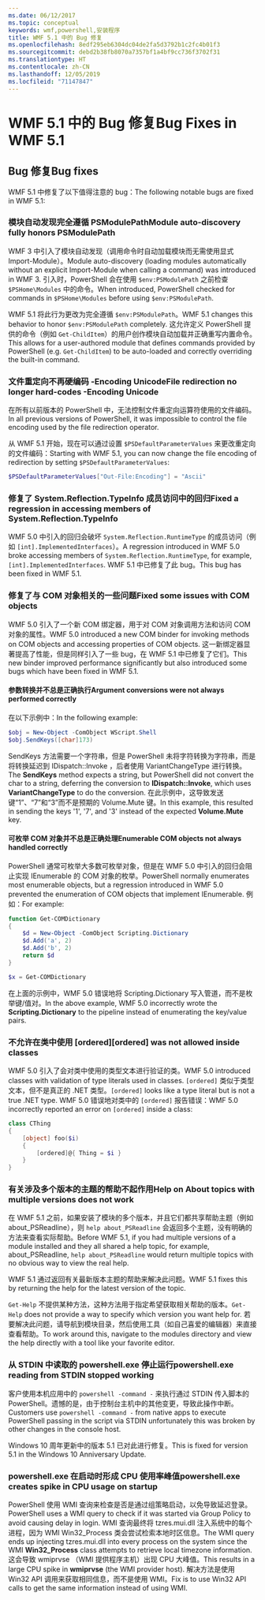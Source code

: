 ```yaml
---
ms.date: 06/12/2017
ms.topic: conceptual
keywords: wmf,powershell,安装程序
title: WMF 5.1 中的 Bug 修复
ms.openlocfilehash: 8edf295eb6304dc04de2fa5d3792b1c2fc4b01f3
ms.sourcegitcommit: debd2b38fb8070a7357bf1a4bf9cc736f3702f31
ms.translationtype: HT
ms.contentlocale: zh-CN
ms.lasthandoff: 12/05/2019
ms.locfileid: "71147847"
---
```

# <a name="bug-fixes-in-wmf-51"></a><span data-ttu-id="ca334-103">WMF 5.1 中的 Bug 修复</span><span class="sxs-lookup"><span data-stu-id="ca334-103">Bug Fixes in WMF 5.1</span></span>

## <a name="bug-fixes"></a><span data-ttu-id="ca334-104">Bug 修复</span><span class="sxs-lookup"><span data-stu-id="ca334-104">Bug fixes</span></span>

<span data-ttu-id="ca334-105">WMF 5.1 中修复了以下值得注意的 bug：</span><span class="sxs-lookup"><span data-stu-id="ca334-105">The following notable bugs are fixed in WMF 5.1:</span></span>

### <a name="module-auto-discovery-fully-honors-psmodulepath"></a><span data-ttu-id="ca334-106">模块自动发现完全遵循 PSModulePath</span><span class="sxs-lookup"><span data-stu-id="ca334-106">Module auto-discovery fully honors PSModulePath</span></span>

<span data-ttu-id="ca334-107">WMF 3 中引入了模块自动发现（调用命令时自动加载模块而无需使用显式 Import-Module）。</span><span class="sxs-lookup"><span data-stu-id="ca334-107">Module auto-discovery (loading modules automatically without an explicit Import-Module when calling a command) was introduced in WMF 3.</span></span> <span data-ttu-id="ca334-108">引入时，PowerShell 会在使用 `$env:PSModulePath` 之前检查 `$PSHome\Modules` 中的命令。</span><span class="sxs-lookup"><span data-stu-id="ca334-108">When introduced, PowerShell checked for commands in `$PSHome\Modules` before using `$env:PSModulePath`.</span></span>

<span data-ttu-id="ca334-109">WMF 5.1 将此行为更改为完全遵循 `$env:PSModulePath`。</span><span class="sxs-lookup"><span data-stu-id="ca334-109">WMF 5.1 changes this behavior to honor `$env:PSModulePath` completely.</span></span> <span data-ttu-id="ca334-110">这允许定义 PowerShell 提供的命令（例如 `Get-ChildItem`）的用户创作模块自动加载并正确重写内置命令。</span><span class="sxs-lookup"><span data-stu-id="ca334-110">This allows for a user-authored module that defines commands provided by PowerShell (e.g. `Get-ChildItem`) to be auto-loaded and correctly overriding the built-in command.</span></span>

### <a name="file-redirection-no-longer-hard-codes--encoding-unicode"></a><span data-ttu-id="ca334-111">文件重定向不再硬编码 -Encoding Unicode</span><span class="sxs-lookup"><span data-stu-id="ca334-111">File redirection no longer hard-codes -Encoding Unicode</span></span>

<span data-ttu-id="ca334-112">在所有以前版本的 PowerShell 中，无法控制文件重定向运算符使用的文件编码。</span><span class="sxs-lookup"><span data-stu-id="ca334-112">In all previous versions of PowerShell, it was impossible to control the file encoding used by the file redirection operator.</span></span>

<span data-ttu-id="ca334-113">从 WMF 5.1 开始，现在可以通过设置 `$PSDefaultParameterValues` 来更改重定向的文件编码：</span><span class="sxs-lookup"><span data-stu-id="ca334-113">Starting with WMF 5.1, you can now change the file encoding of redirection by setting `$PSDefaultParameterValues`:</span></span>

```powershell
$PSDefaultParameterValues["Out-File:Encoding"] = "Ascii"
```

### <a name="fixed-a-regression-in-accessing-members-of-systemreflectiontypeinfo"></a><span data-ttu-id="ca334-114">修复了 System.Reflection.TypeInfo 成员访问中的回归</span><span class="sxs-lookup"><span data-stu-id="ca334-114">Fixed a regression in accessing members of System.Reflection.TypeInfo</span></span>

<span data-ttu-id="ca334-115">WMF 5.0 中引入的回归会破坏 `System.Reflection.RuntimeType` 的成员访问（例如 `[int].ImplementedInterfaces`）。</span><span class="sxs-lookup"><span data-stu-id="ca334-115">A regression introduced in WMF 5.0 broke accessing members of `System.Reflection.RuntimeType`, for example, `[int].ImplementedInterfaces`.</span></span> <span data-ttu-id="ca334-116">WMF 5.1 中已修复了此 bug。</span><span class="sxs-lookup"><span data-stu-id="ca334-116">This bug has been fixed in WMF 5.1.</span></span>

### <a name="fixed-some-issues-with-com-objects"></a><span data-ttu-id="ca334-117">修复了与 COM 对象相关的一些问题</span><span class="sxs-lookup"><span data-stu-id="ca334-117">Fixed some issues with COM objects</span></span>

<span data-ttu-id="ca334-118">WMF 5.0 引入了一个新 COM 绑定器，用于对 COM 对象调用方法和访问 COM 对象的属性。</span><span class="sxs-lookup"><span data-stu-id="ca334-118">WMF 5.0 introduced a new COM binder for invoking methods on COM objects and accessing properties of COM objects.</span></span> <span data-ttu-id="ca334-119">这一新绑定器显著提高了性能，但是同样引入了一些 bug，在 WMF 5.1 中已修复了它们。</span><span class="sxs-lookup"><span data-stu-id="ca334-119">This new binder improved performance significantly but also introduced some bugs which have been fixed in WMF 5.1.</span></span>

#### <a name="argument-conversions-were-not-always-performed-correctly"></a><span data-ttu-id="ca334-120">参数转换并不总是正确执行</span><span class="sxs-lookup"><span data-stu-id="ca334-120">Argument conversions were not always performed correctly</span></span>

<span data-ttu-id="ca334-121">在以下示例中：</span><span class="sxs-lookup"><span data-stu-id="ca334-121">In the following example:</span></span>

```powershell
$obj = New-Object -ComObject WScript.Shell
$obj.SendKeys([char]173)
```

<span data-ttu-id="ca334-122">SendKeys  方法需要一个字符串，但是 PowerShell 未将字符转换为字符串，而是将转换延迟到 IDispatch::Invoke  ，后者使用 VariantChangeType  进行转换。</span><span class="sxs-lookup"><span data-stu-id="ca334-122">The **SendKeys** method expects a string, but PowerShell did not convert the char to a string, deferring the conversion to **IDispatch::Invoke**, which uses **VariantChangeType** to do the conversion.</span></span> <span data-ttu-id="ca334-123">在此示例中，这导致发送键“1”、“7”和“3”而不是预期的 Volume.Mute  键。</span><span class="sxs-lookup"><span data-stu-id="ca334-123">In this example, this resulted in sending the keys '1', '7', and '3' instead of the expected **Volume.Mute** key.</span></span>

#### <a name="enumerable-com-objects-not-always-handled-correctly"></a><span data-ttu-id="ca334-124">可枚举 COM 对象并不总是正确处理</span><span class="sxs-lookup"><span data-stu-id="ca334-124">Enumerable COM objects not always handled correctly</span></span>

<span data-ttu-id="ca334-125">PowerShell 通常可枚举大多数可枚举对象，但是在 WMF 5.0 中引入的回归会阻止实现 IEnumerable 的 COM 对象的枚举。</span><span class="sxs-lookup"><span data-stu-id="ca334-125">PowerShell normally enumerates most enumerable objects, but a regression introduced in WMF 5.0 prevented the enumeration of COM objects that implement IEnumerable.</span></span> <span data-ttu-id="ca334-126">例如：</span><span class="sxs-lookup"><span data-stu-id="ca334-126">For example:</span></span>

```powershell
function Get-COMDictionary
{
    $d = New-Object -ComObject Scripting.Dictionary
    $d.Add('a', 2)
    $d.Add('b', 2)
    return $d
}

$x = Get-COMDictionary
```

<span data-ttu-id="ca334-127">在上面的示例中，WMF 5.0 错误地将 Scripting.Dictionary  写入管道，而不是枚举键/值对。</span><span class="sxs-lookup"><span data-stu-id="ca334-127">In the above example, WMF 5.0 incorrectly wrote the **Scripting.Dictionary** to the pipeline instead of enumerating the key/value pairs.</span></span>

### <a name="ordered-was-not-allowed-inside-classes"></a><span data-ttu-id="ca334-128">不允许在类中使用 [ordered]</span><span class="sxs-lookup"><span data-stu-id="ca334-128">[ordered] was not allowed inside classes</span></span>

<span data-ttu-id="ca334-129">WMF 5.0 引入了会对类中使用的类型文本进行验证的类。</span><span class="sxs-lookup"><span data-stu-id="ca334-129">WMF 5.0 introduced classes with validation of type literals used in classes.</span></span> <span data-ttu-id="ca334-130">`[ordered]` 类似于类型文本，但不是真正的 .NET 类型。</span><span class="sxs-lookup"><span data-stu-id="ca334-130">`[ordered]` looks like a type literal but is not a true .NET type.</span></span> <span data-ttu-id="ca334-131">WMF 5.0 错误地对类中的 `[ordered]` 报告错误：</span><span class="sxs-lookup"><span data-stu-id="ca334-131">WMF 5.0 incorrectly reported an error on `[ordered]` inside a class:</span></span>

```powershell
class CThing
{
    [object] foo($i)
    {
        [ordered]@{ Thing = $i }
    }
}
```

### <a name="help-on-about-topics-with-multiple-versions-does-not-work"></a><span data-ttu-id="ca334-132">有关涉及多个版本的主题的帮助不起作用</span><span class="sxs-lookup"><span data-stu-id="ca334-132">Help on About topics with multiple versions does not work</span></span>

<span data-ttu-id="ca334-133">在 WMF 5.1 之前，如果安装了模块的多个版本，并且它们都共享帮助主题（例如 about_PSReadline），则 `help about_PSReadline` 会返回多个主题，没有明确的方法来查看实际帮助。</span><span class="sxs-lookup"><span data-stu-id="ca334-133">Before WMF 5.1, if you had multiple versions of a module installed and they all shared a help topic, for example, about_PSReadline, `help about_PSReadline` would return multiple topics with no obvious way to view the real help.</span></span>

<span data-ttu-id="ca334-134">WMF 5.1 通过返回有关最新版本主题的帮助来解决此问题。</span><span class="sxs-lookup"><span data-stu-id="ca334-134">WMF 5.1 fixes this by returning the help for the latest version of the topic.</span></span>

<span data-ttu-id="ca334-135">`Get-Help` 不提供某种方法，这种方法用于指定希望获取相关帮助的版本。</span><span class="sxs-lookup"><span data-stu-id="ca334-135">`Get-Help` does not provide a way to specify which version you want help for.</span></span> <span data-ttu-id="ca334-136">若要解决此问题，请导航到模块目录，然后使用工具（如自己喜爱的编辑器）来直接查看帮助。</span><span class="sxs-lookup"><span data-stu-id="ca334-136">To work around this, navigate to the modules directory and view the help directly with a tool like your favorite editor.</span></span>

### <a name="powershellexe-reading-from-stdin-stopped-working"></a><span data-ttu-id="ca334-137">从 STDIN 中读取的 powershell.exe 停止运行</span><span class="sxs-lookup"><span data-stu-id="ca334-137">powershell.exe reading from STDIN stopped working</span></span>

<span data-ttu-id="ca334-138">客户使用本机应用中的 `powershell -command -` 来执行通过 STDIN 传入脚本的 PowerShell。遗憾的是，由于控制台主机中的其他变更，导致此操作中断。</span><span class="sxs-lookup"><span data-stu-id="ca334-138">Customers use `powershell -command -` from native apps to execute PowerShell passing in the script via STDIN unfortunately this was broken by other changes in the console host.</span></span>

<span data-ttu-id="ca334-139">Windows 10 周年更新中的版本 5.1 已对此进行修复。</span><span class="sxs-lookup"><span data-stu-id="ca334-139">This is fixed for version 5.1 in the Windows 10 Anniversary Update.</span></span>

### <a name="powershellexe-creates-spike-in-cpu-usage-on-startup"></a><span data-ttu-id="ca334-140">powershell.exe 在启动时形成 CPU 使用率峰值</span><span class="sxs-lookup"><span data-stu-id="ca334-140">powershell.exe creates spike in CPU usage on startup</span></span>

<span data-ttu-id="ca334-141">PowerShell 使用 WMI 查询来检查是否是通过组策略启动，以免导致延迟登录。</span><span class="sxs-lookup"><span data-stu-id="ca334-141">PowerShell uses a WMI query to check if it was started via Group Policy to avoid causing delay in login.</span></span> <span data-ttu-id="ca334-142">WMI 查询最终将 tzres.mui.dll 注入系统中的每个进程，因为 WMI Win32_Process  类会尝试检索本地时区信息。</span><span class="sxs-lookup"><span data-stu-id="ca334-142">The WMI query ends up injecting tzres.mui.dll into every process on the system since the WMI **Win32_Process** class attempts to retrieve local timezone information.</span></span> <span data-ttu-id="ca334-143">这会导致 wmiprvse  （WMI 提供程序主机）出现 CPU 大峰值。</span><span class="sxs-lookup"><span data-stu-id="ca334-143">This results in a large CPU spike in **wmiprvse** (the WMI provider host).</span></span> <span data-ttu-id="ca334-144">解决方法是使用 Win32 API 调用来获取相同信息，而不是使用 WMI。</span><span class="sxs-lookup"><span data-stu-id="ca334-144">Fix is to use Win32 API calls to get the same information instead of using WMI.</span></span>

